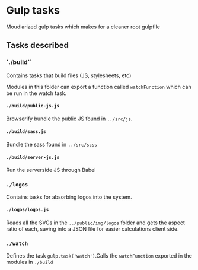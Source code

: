 # Gulp tasks

Moudlarized gulp tasks which makes for a cleaner root gulpfile

## Tasks described

### `./build``
Contains tasks that build files (JS, stylesheets, etc)

Modules in this folder can export a function called `watchFunction` which can be run in the watch task.

#### `./build/public-js.js`
Browserify bundle the public JS found in `../src/js`.

#### `./build/sass.js`
Bundle the sass found in `../src/scss`

#### `./build/server-js.js`
Run the serverside JS through Babel

### `./logos`
Contains tasks for absorbing logos into the system.

#### `./logos/logos.js`
Reads all the SVGs in the `../public/img/logos` folder and gets the aspect ratio of each, saving into a JSON file for easier calculations client side.

### `./watch`
Defines the task `gulp.task('watch')`.Calls the `watchFunction` exported in the modules in `./build`
